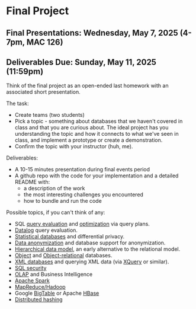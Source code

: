 
<script>
  document.title = 'Final Project - DB SP25'
</script>

# Final Project

## Final Presentations: Wednesday, May 7, 2025 (4-7pm, MAC 126)

## Deliverables Due: Sunday, May 11, 2025 (11:59pm)

Think of the final project as an open-ended last homework with an associated short presentation.

The task: 

- Create teams (two students)
- Pick a topic - something about databases that we haven't covered in class and that you are curious
  about. The ideal project has you understanding the topic and how it connects to what we've seen in
  class, and implement a prototype or create a demonstration. 
- Confirm the topic with your instructor (huh, me).

Deliverables:

- A 10-15 minutes presentation during final events period
- A github repo with the code for your implementation and a detailed README with:
    - a description of the work
    - the most interesting challenges you encountered
    - how to bundle and run the code

Possible topics, if you can't think of any:

- SQL [query evaluation](https://www.csbio.unc.edu/mcmillan/Media/Comp521F10Lecture16.pdf) and [optimization](https://en.wikipedia.org/wiki/Query_optimization) via query plans.
- [Datalog](https://en.wikipedia.org/wiki/Datalog) query evaluation.
- [Statistical databases](https://en.wikipedia.org/wiki/Statistical_database) and differential privacy.
- [Data anonymization](https://en.wikipedia.org/wiki/Data_anonymization) and database support for anonymization.
- [Hierarchical data model](https://en.wikipedia.org/wiki/Hierarchical_database_model), an early alternative to the relational model.
- [Object](https://en.wikipedia.org/wiki/Object_database) and [Object-relational](https://en.wikipedia.org/wiki/Object-relational_database) databases.
- [XML databases](https://en.wikipedia.org/wiki/XML_database) and querying XML data (via [XQuery](https://en.wikipedia.org/wiki/XQuery) or similar).
- [SQL security](https://en.wikipedia.org/wiki/SQL_injection)
- [OLAP](https://en.wikipedia.org/wiki/Online_analytical_processing) and Business Intelligence
- [Apache Spark](https://en.wikipedia.org/wiki/Apache_Spark)
- [MapReduce/Hadoop](https://en.wikipedia.org/wiki/MapReduce)
- Google [BigTable](https://en.wikipedia.org/wiki/Bigtable) or Apache [HBase](https://en.wikipedia.org/wiki/Apache_HBase)
- [Distributed hashing](https://en.wikipedia.org/wiki/Distributed_hash_table)
